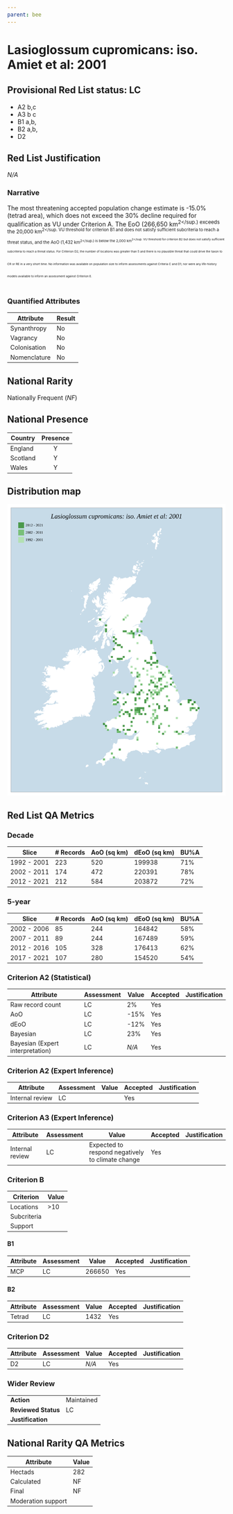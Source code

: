 ```yaml
---
parent: bee
---
```


# Lasioglossum cupromicans: iso. Amiet et al: 2001

## Provisional Red List status: LC
- A2 b,c
- A3 b
c
- B1 a,b, 
- B2 a,b, 
- D2

## Red List Justification
*N/A*
### Narrative


The most threatening accepted population change estimate is -15.0% (tetrad area), which does not exceed the 30% decline required for qualification as VU under Criterion A. The EoO (266,650 km<sup>2</sup.) exceeds the 20,000 km<sup>2</sup. VU threshold for criterion B1 and does not satisfy sufficient subcriteria to reach a threat status, and the AoO (1,432 km<sup>2</sup.) is below the 2,000 km<sup>2</sup. VU threshold for criterion B2 but does not satisfy sufficient subcriteria to reach a threat status. For Criterion D2, the number of locations was greater than 5 and there is no plausible threat that could drive the taxon to CR or RE in a very short time. No information was available on population size to inform assessments against Criteria C and D1; nor were any life-history models available to inform an assessment against Criterion E.
### Quantified Attributes
|Attribute|Result|
|---|---|
|Synanthropy|No|
|Vagrancy|No|
|Colonisation|No|
|Nomenclature|No|


## National Rarity
Nationally Frequent (*NF*)

## National Presence
|Country|Presence
|---|:-:|
|England|Y|
|Scotland|Y|
|Wales|Y|


## Distribution map
![](../map/147.svg)

## Red List QA Metrics
### Decade
| Slice | # Records | AoO (sq km) | dEoO (sq km) |BU%A |
|---|---|---|---|---|
|1992 - 2001|223|520|199938|71%|
|2002 - 2011|174|472|220391|78%|
|2012 - 2021|212|584|203872|72%|
### 5-year
| Slice | # Records | AoO (sq km) | dEoO (sq km) |BU%A |
|---|---|---|---|---|
|2002 - 2006|85|244|164842|58%|
|2007 - 2011|89|244|167489|59%|
|2012 - 2016|105|328|176413|62%|
|2017 - 2021|107|280|154520|54%|
### Criterion A2 (Statistical)
|Attribute|Assessment|Value|Accepted|Justification
|---|---|---|---|---|
|Raw record count|LC|2%|Yes||
|AoO|LC|-15%|Yes||
|dEoO|LC|-12%|Yes||
|Bayesian|LC|23%|Yes||
|Bayesian (Expert interpretation)|LC|*N/A*|Yes||
### Criterion A2 (Expert Inference)
|Attribute|Assessment|Value|Accepted|Justification
|---|---|---|---|---|
|Internal review|LC||Yes||
### Criterion A3 (Expert Inference)
|Attribute|Assessment|Value|Accepted|Justification
|---|---|---|---|---|
|Internal review|LC|Expected to respond negatively to climate change|Yes||
### Criterion B
|Criterion| Value|
|---|---|
|Locations|>10|
|Subcriteria||
|Support||
#### B1
|Attribute|Assessment|Value|Accepted|Justification
|---|---|---|---|---|
|MCP|LC|266650|Yes||
#### B2
|Attribute|Assessment|Value|Accepted|Justification
|---|---|---|---|---|
|Tetrad|LC|1432|Yes||
### Criterion D2
|Attribute|Assessment|Value|Accepted|Justification
|---|---|---|---|---|
|D2|LC|*N/A*|Yes||
### Wider Review
|  |  |
|---|---|
|**Action**|Maintained|
|**Reviewed Status**|LC|
|**Justification**||


## National Rarity QA Metrics
|Attribute|Value|
|---|---|
|Hectads|282|
|Calculated|NF|
|Final|NF|
|Moderation support||


